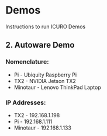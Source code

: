 # Demos
Instructions to run ICURO Demos



## 2. Autoware Demo
### Nomenclature:
* Pi       - Ubiquity Raspberry Pi
* TX2      - NVIDIA Jetson TX2
* Minotaur - Lenovo ThinkPad Laptop

### IP Addresses:
* TX2 - 192.168.1.198
* Pi - 192.168.1.111
* Minotaur - 192.168.1.133


